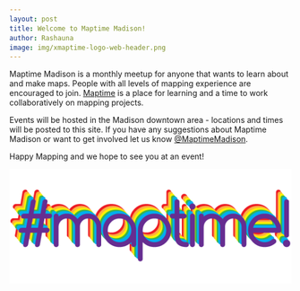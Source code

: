 ```yaml
---
layout: post
title: Welcome to Maptime Madison!
author: Rashauna
image: img/xmaptime-logo-web-header.png
---
```

Maptime Madison is a monthly meetup for anyone that wants to learn about and make maps. People with all levels of mapping experience are encouraged to join. [Maptime](http://www.maptime.io/) is a place for learning and a time to work collaboratively on mapping projects. 

Events will be hosted in the Madison downtown area - locations and times will be posted to this site.  If you have any suggestions about Maptime Madison or want to get involved let us know [@MaptimeMadison](https://twitter.com/MaptimeMadison).

Happy Mapping and we hope to see you at an event!

![maptime logo](img/xmaptime-logo-web-header.png)